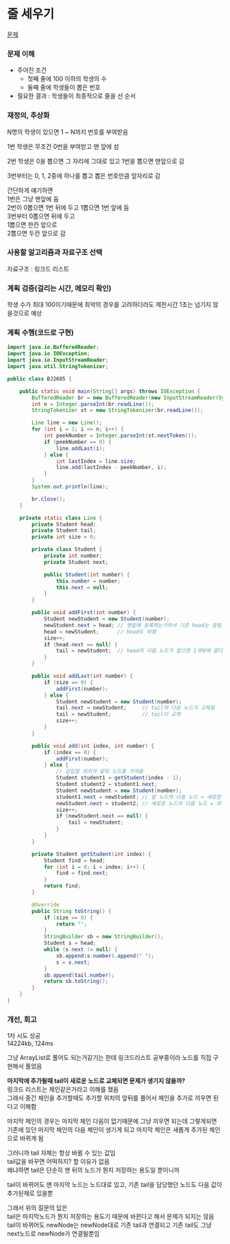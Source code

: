 # 줄 세우기
[문제](https://www.acmicpc.net/problem/2605)  

### 문제 이해
- 주어진 조건  
  - 첫째 줄에 100 이하의 학생의 수  
  - 둘째 줄에 학생들이 뽑은 번호  
- 필요한 결과 : 학생들이 최종적으로 줄을 선 순서  

### 재정의, 추상화
N명의 학생이 있으면 1 ~ N까지 번호를 부여받음  

1번 학생은 무조건 0번을 부여받고 맨 앞에 섬  

2번 학생은 0을 뽑으면 그 자리에 그대로 있고 1번을 뽑으면 맨앞으로 감  

3번부터는 0, 1, 2중에 하나를 뽑고 뽑은 번호만큼 앞자리로 감  

간단하게 얘기하면  
1번은 그냥 맨앞에 둠  
2번이 0뽑으면 1번 뒤에 두고 1뽑으면 1번 앞에 둠  
3번부터 0뽑으면 뒤에 두고  
1뽑으면 한칸 앞으로  
2뽑으면 두칸 앞으로 감  

### 사용할 알고리즘과 자료구조 선택
자료구조 : 링크드 리스트  

### 계획 검증(걸리는 시간, 메모리 확인)
학생 수가 최대 100이기때문에 최악의 경우를 고려하더라도 제한시간 1초는 넘기지 않을것으로 예상  

### 계획 수행(코드로 구현)
```java
import java.io.BufferedReader;
import java.io.IOException;
import java.io.InputStreamReader;
import java.util.StringTokenizer;

public class BJ2605 {

    public static void main(String[] args) throws IOException {
        BufferedReader br = new BufferedReader(new InputStreamReader(System.in));
        int n = Integer.parseInt(br.readLine());
        StringTokenizer st = new StringTokenizer(br.readLine());

        Line line = new Line();
        for (int i = 1; i <= n; i++) {
            int peekNumber = Integer.parseInt(st.nextToken());
            if (peekNumber == 0) {
                line.addLast(i);
            } else {
                int lastIndex = line.size;
                line.add(lastIndex - peekNumber, i);
            }
        }
        System.out.println(line);

        br.close();
    }

    private static class Line {
        private Student head;
        private Student tail;
        private int size = 0;

        private class Student {
            private int number;
            private Student next;

            public Student(int number) {
                this.number = number;
                this.next = null;
            }
        }

        public void addFirst(int number) {
            Student newStudent = new Student(number);
            newStudent.next = head; // 맨앞에 등록하는거라서 기존 head는 밀림
            head = newStudent;      // head도 바뀜
            size++;
            if (head.next == null) {
                tail = newStudent;  // head의 다음 노드가 없으면 1개밖에 없다는 의미이니 tail도 새로운 노드로 등록
            }
        }

        public void addLast(int number) {
            if (size == 0) {
                addFirst(number);
            } else {
                Student newStudent = new Student(number);
                tail.next = newStudent;     // tail의 다음 노드가 교체됨
                tail = newStudent;          // tail이 교체
                size++;
            }
        }

        public void add(int index, int number) {
            if (index == 0) {
                addFirst(number);
            } else {
                // 삽입할 위치의 앞뒤 노드를 가져옴
                Student student1 = getStudent(index - 1);
                Student student2 = student1.next;
                Student newStudent = new Student(number);
                student1.next = newStudent; // 앞 노드의 다음 노드 = 새로운 노드
                newStudent.next = student2; // 새로운 노드의 다음 노드 = 뒤 노드
                size++;
                if (newStudent.next == null) {
                    tail = newStudent;
                }
            }
        }

        private Student getStudent(int index) {
            Student find = head;
            for (int i = 0; i < index; i++) {
                find = find.next;
            }
            return find;
        }

        @Override
        public String toString() {
            if (size == 0) {
                return "";
            }
            StringBuilder sb = new StringBuilder();
            Student s = head;
            while (s.next != null) {
                sb.append(s.number).append(" ");
                s = s.next;
            }
            sb.append(tail.number);
            return sb.toString();
        }
    }
}

```
### 개선, 회고
1차 시도 성공  
14224kb, 124ms  

그냥 ArrayList로 풀어도 되는거같기는 한데 링크드리스트 공부중이라 노드를 직접 구현해서 풀었음  

<b>마지막에 추가될때 tail이 새로운 노드로 교체되면 문제가 생기지 않을까?</b>  
링크드 리스트는 체인같은거라고 이해를 했음  
그래서 중간 체인을 추가할때도 추가할 위치의 앞뒤를 풀어서 체인을 추가로 끼우면 된다고 이해함  

마지막 체인의 경우는 마지막 체인 다음이 없기때문에 그냥 끼우면 되는데 그렇게되면 기존에 있던 마지막 체인의 다음 체인이 생기게 되고 마지막 체인은 새롭게 추가된 체인으로 바뀌게 됨  

그러니까 tail 자체는 항상 바뀔 수 있는 값임  
tail값을 바꾸면 어떡하지? 할 이유가 없음  
왜냐하면 tail은 단순히 맨 뒤의 노드가 뭔지 저장하는 용도일 뿐이니까  

tail이 바뀌어도 맨 마지막 노드는 노드대로 있고, 기존 tail을 담당했던 노드도 다음 값이 추가된채로 있을뿐  

그래서 위의 질문의 답은  
tail은 마지막노드가 뭔지 저장하는 용도기 때문에 바뀐다고 해서 문제가 되지는 않음  
tail이 바뀌어도 newNode는 newNode대로 기존 tail과 연결되고 기존 tail도 그냥 next노드로 newNode가 연결될뿐임  